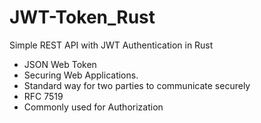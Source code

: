 # JWT-Token_Rust
 Simple REST API with JWT Authentication in Rust


- JSON Web Token
- Securing Web Applications.
- Standard way for two parties to communicate securely
- RFC 7519
- Commonly used for Authorization
